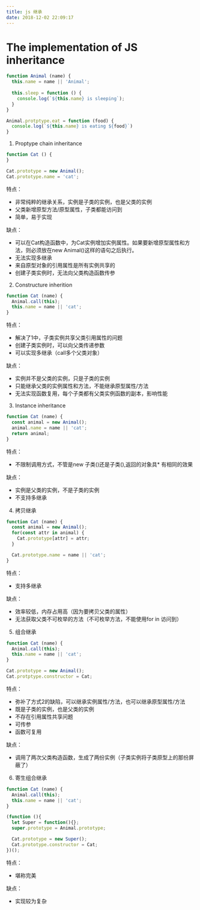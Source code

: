 ```yaml
---
title: js 继承
date: 2018-12-02 22:09:17
---
```


# The implementation of JS inheritance


```js
function Animal (name) {
  this.name = name || 'Animal';
  
  this.sleep = function () {
    console.log(`${this.name} is sleeping`);
  }
}

Animal.protptype.eat = function (food) {
  console.log(`${this.name} is eating ${food}`)
}
```

1. Proptype chain inheritance

```js
function Cat () {
}

Cat.prototype = new Animal();
Cat.prototype.name = 'cat';
```

特点：

* 非常纯粹的继承关系，实例是子类的实例，也是父类的实例
* 父类新增原型方法/原型属性，子类都能访问到
* 简单，易于实现

缺点：

* 可以在Cat构造函数中，为Cat实例增加实例属性。如果要新增原型属性和方法，则必须放在new Animal()这样的语句之后执行。
* 无法实现多继承
* 来自原型对象的引用属性是所有实例共享的
* 创建子类实例时，无法向父类构造函数传参

2.  Constructure inherition

```js
function Cat (name) {
  Animal.call(this);
  this.name = name || 'cat';
}
```
特点：

* 解决了1中，子类实例共享父类引用属性的问题
* 创建子类实例时，可以向父类传递参数
* 可以实现多继承（call多个父类对象）

缺点：

* 实例并不是父类的实例，只是子类的实例
* 只能继承父类的实例属性和方法，不能继承原型属性/方法
* 无法实现函数复用，每个子类都有父类实例函数的副本，影响性能

3. Instance inheritance

```js
function Cat (name) {
  const animal = new Animal();
  animal.name = name || 'cat';
  return animal;
}
```

特点：

* 不限制调用方式，不管是new 子类()还是子类(),返回的对象具* 有相同的效果

缺点：

* 实例是父类的实例，不是子类的实例
* 不支持多继承

4. 拷贝继承

```js
function Cat (name) {
  const animal = new Animal();
  for(const attr in animal) {
    Cat.prototype[attr] = attr;
  }

  Cat.prototype.name = name || 'cat';
}
```

特点：

* 支持多继承

缺点：

* 效率较低，内存占用高（因为要拷贝父类的属性）
* 无法获取父类不可枚举的方法（不可枚举方法，不能使用for in 访问到）

5. 组合继承

```js
function Cat (name) {
  Animal.call(this);
  this.name = name || 'cat';
}

Cat.prototype = new Animal();
Cat.protptype.constructor = Cat;
```

特点：

* 弥补了方式2的缺陷，可以继承实例属性/方法，也可以继承原型属性/方法
* 既是子类的实例，也是父类的实例
* 不存在引用属性共享问题
* 可传参
* 函数可复用

缺点：

* 调用了两次父类构造函数，生成了两份实例（子类实例将子类原型上的那份屏蔽了）

6. 寄生组合继承

```js
function Cat (name) {
  Animal.call(this);
  this.name = name || 'cat';
}

(function (){
  let Super = function(){};
  super.prototype = Animal.prototype;

  Cat.prototype = new Super();
  Cat.prototype.constructor = Cat;
})();
```

特点：

* 堪称完美

缺点：

* 实现较为复杂

